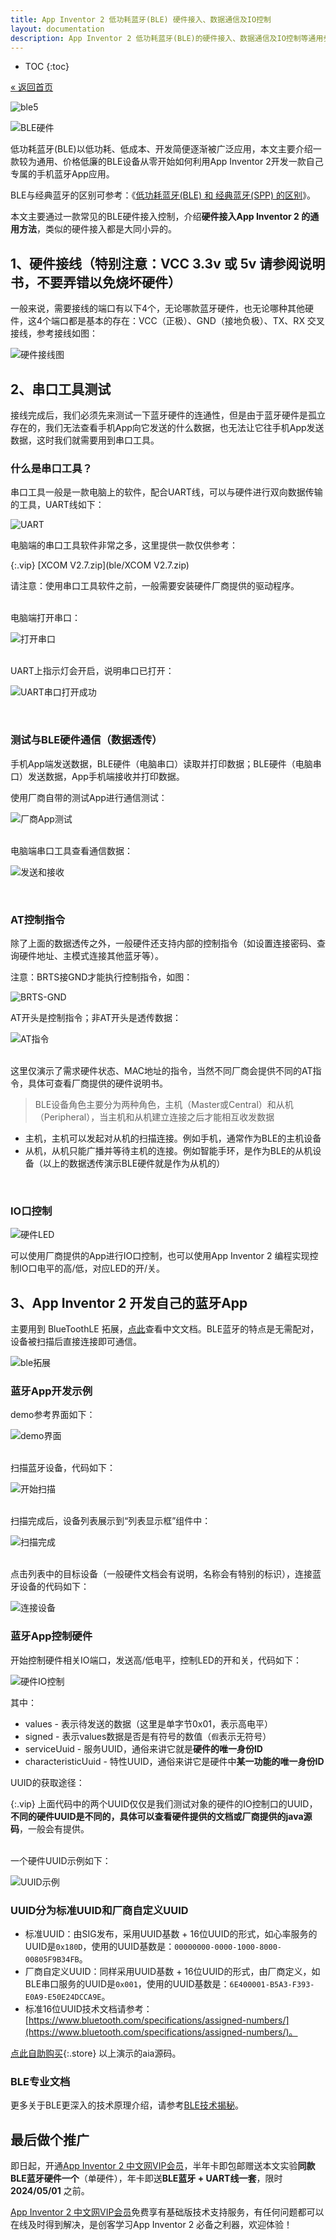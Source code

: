 ```yaml
---
title: App Inventor 2 低功耗蓝牙(BLE) 硬件接入、数据通信及IO控制
layout: documentation
description: App Inventor 2 低功耗蓝牙(BLE)的硬件接入、数据通信及IO控制等通用步骤及教程，主要介绍BLE拓展的常用函数用法。BLE(Bluetooth Low Energy)。BLE硬件接线图，UART，串口工具，数据透传，AT控制指令，IO口控制。
---
```


* TOC
{:toc}

[&laquo; 返回首页](index.html)

![ble5](ble/ble5.jpg)

![BLE硬件](ble/BLE硬件.png)

低功耗蓝牙(BLE)以低功耗、低成本、开发简便逐渐被广泛应用，本文主要介绍一款较为通用、价格低廉的BLE设备从零开始如何利用App Inventor 2开发一款自己专属的手机蓝牙App应用。

BLE与经典蓝牙的区别可参考：《[低功耗蓝牙(BLE) 和 经典蓝牙(SPP) 的区别](ble_spp.html)》。

本文主要通过一款常见的BLE硬件接入控制，介绍**硬件接入App Inventor 2 的通用方法**，类似的硬件接入都是大同小异的。

## 1、硬件接线（特别注意：VCC 3.3v 或 5v 请参阅说明书，不要弄错以免烧坏硬件）

一般来说，需要接线的端口有以下4个，无论哪款蓝牙硬件，也无论哪种其他硬件，这4个端口都是基本的存在：VCC（正极）、GND（接地负极）、TX、RX 交叉接线，参考接线如图：

![硬件接线图](ble/硬件接线图.png)

## 2、串口工具测试

接线完成后，我们必须先来测试一下蓝牙硬件的连通性，但是由于蓝牙硬件是孤立存在的，我们无法查看手机App向它发送的什么数据，也无法让它往手机App发送数据，这时我们就需要用到串口工具。

### 什么是串口工具？

串口工具一般是一款电脑上的软件，配合UART线，可以与硬件进行双向数据传输的工具，UART线如下：

![UART](ble/UART.png)

电脑端的串口工具软件非常之多，这里提供一款仅供参考：

{:.vip}
[XCOM V2.7.zip](ble/XCOM V2.7.zip)

请注意：使用串口工具软件之前，一般需要安装硬件厂商提供的驱动程序。

<br/>电脑端打开串口：

![打开串口](ble/打开串口.png)

<br/>UART上指示灯会开启，说明串口已打开：

![UART串口打开成功](ble/UART串口打开成功.png)

<br/>

### 测试与BLE硬件通信（数据透传）

手机App端发送数据，BLE硬件（电脑串口）读取并打印数据；BLE硬件（电脑串口）发送数据，App手机端接收并打印数据。

使用厂商自带的测试App进行通信测试：

![厂商App测试](ble/厂商App测试.png)

<br/>电脑端串口工具查看通信数据：

![发送和接收](ble/发送和接收.png)

<br/>

### AT控制指令

除了上面的数据透传之外，一般硬件还支持内部的控制指令（如设置连接密码、查询硬件地址、主模式连接其他蓝牙等）。

注意：BRTS接GND才能执行控制指令，如图：

![BRTS-GND](ble/BRTS-GND.png)

AT开头是控制指令；非AT开头是透传数据：

![AT指令](ble/AT指令.png)

<br/>这里仅演示了需求硬件状态、MAC地址的指令，当然不同厂商会提供不同的AT指令，具体可查看厂商提供的硬件说明书。

> BLE设备角色主要分为两种角色，主机（Master或Central）和从机（Peripheral），当主机和从机建立连接之后才能相互收发数据
  - 主机，主机可以发起对从机的扫描连接。例如手机，通常作为BLE的主机设备
  - 从机，从机只能广播并等待主机的连接。例如智能手环，是作为BLE的从机设备（以上的数据透传演示BLE硬件就是作为从机的）

<br/>

### IO口控制

![硬件LED](ble/硬件LED.png)

可以使用厂商提供的App进行IO口控制，也可以使用App Inventor 2 编程实现控制IO口电平的高/低，对应LED的开/关。

<!--查看文档或厂商源码，获取服务UUID和特征UUID，通过BLE发送相应的控制数据。
和透传是不同的通道，控制方式不同。-->

## 3、App Inventor 2 开发自己的蓝牙App

主要用到 BlueToothLE 拓展，[点此](bluetoothle.html)查看中文文档。BLE蓝牙的特点是无需配对，设备被扫描后直接连接即可通信。

![ble拓展](ble/ble拓展.png)

### 蓝牙App开发示例

demo参考界面如下：

![demo界面](ble/demo界面.png)

<br/>扫描蓝牙设备，代码如下：

![开始扫描](ble/开始扫描.png)

<br/>扫描完成后，设备列表展示到“列表显示框”组件中：

![扫描完成](ble/扫描完成.png)

<br/>点击列表中的目标设备（一般硬件文档会有说明，名称会有特别的标识），连接蓝牙设备的代码如下：

![连接设备](ble/连接设备.png)



### 蓝牙App控制硬件

开始控制硬件相关IO端口，发送高/低电平，控制LED的开和关，代码如下：

![硬件IO控制](ble/硬件IO控制.png)

其中：

- values - 表示待发送的数据（这里是单字节0x01，表示高电平）
- signed - 表示values数据是否是有符号的数值（`假`表示无符号）
- serviceUuid - 服务UUID，通俗来讲它就是**硬件的唯一身份ID**
- characteristicUuid - 特性UUID，通俗来讲它是硬件中**某一功能的唯一身份ID**

UUID的获取途径：

{:.vip}
上面代码中的两个UUID仅仅是我们测试对象的硬件的IO控制口的UUID，**不同的硬件UUID是不同的，具体可以查看硬件提供的文档或厂商提供的java源码**，一般会有提供。

<br/>一个硬件UUID示例如下：

![UUID示例](ble/UUID示例.png)

### UUID分为标准UUID和厂商自定义UUID

- 标准UUID：由SIG发布，采用UUID基数 + 16位UUID的形式，如心率服务的UUID是`0x180D`，使用的UUID基数是：`00000000-0000-1000-8000-00805F9B34FB`。
- 厂商自定义UUID：同样采用UUID基数 + 16位UUID的形式，由厂商定义，如BLE串口服务的UUID是`0x001`，使用的UUID基数是：`6E400001-B5A3-F393-E0A9-E50E24DCCA9E`。
- 标准16位UUID技术文档请参考：[https://www.bluetooth.com/specifications/assigned-numbers/](https://www.bluetooth.com/specifications/assigned-numbers/)。
<!--https://blog.csdn.net/INT_TANG/article/details/124758332-->

[点此自助购买](https://www.fun123.cn/aia-store/240131150201850?f=doc){:.store} 以上演示的aia源码。

### BLE专业文档

更多关于BLE更深入的技术原理介绍，请参考[BLE技术揭秘](http://doc.iotxx.com/BLE%E6%8A%80%E6%9C%AF%E6%8F%AD%E7%A7%98?f=fun123.cn)。



## 最后做个推广

即日起，开通[App Inventor 2 中文网VIP会员](https://www.fun123.cn/pay/?f=ble)，半年卡即包邮赠送本文实验**同款BLE蓝牙硬件一个**（单硬件），年卡即送**BLE蓝牙 + UART线一套**，限时 **2024/05/01** 之前。

[App Inventor 2 中文网VIP会员](https://www.fun123.cn/pay/?f=ble)免费享有基础版技术支持服务，有任何问题都可以在线及时得到解决，是创客学习App Inventor 2 必备之利器，欢迎体验！


<!--

## 经典BLE模块 HC05 主从模式接入

-->

